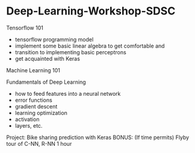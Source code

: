 # Deep-Learning-Workshop-SDSC

Tensorflow 101 
- tensorflow programming model 
- implement some basic linear algebra to get comfortable and 
- transition to implementing basic perceptrons
- get acquainted with Keras

Machine Learning 101

Fundamentals of Deep Learning
- how to feed features into a neural network
- error functions
- gradient descent 
- learning optimization
- activation
- layers, etc.

Project: Bike sharing prediction with Keras 
BONUS: (If time permits) Flyby tour of C-NN, R-NN 1 hour


